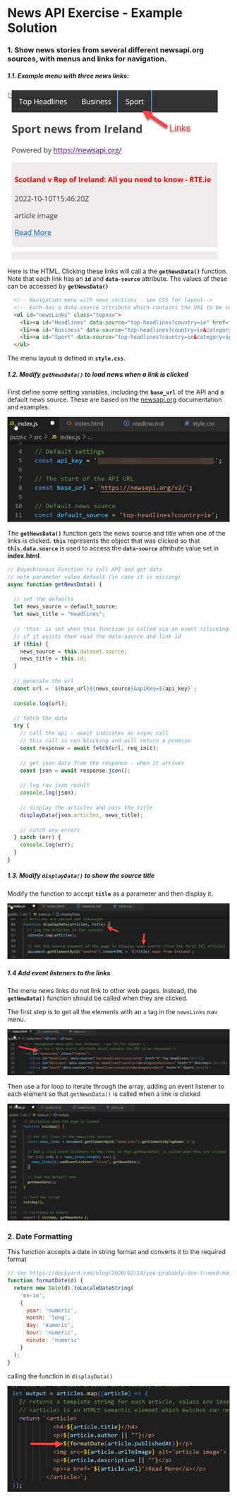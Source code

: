 # News API Exercise - Example Solution



### 1. Show news stories from several different newsapi.org sources, with menus and links for navigation.



##### 1.1. Example menu with three news links:

![Menu links](./media/menu_links.png)



Here is the HTML. Clicking these links will call a the **```getNewsData()```** function. Note that each link has an **```id```** and **```data-source```** attribute. The values of these can be accessed by **```getNewsData()```** 

```html
  <!-- Navigation menu with news sections - see CSS for layout-->
  <!-- Each has a data-source attribute which contains the URI to be requested-->
  <ul id="newsLinks" class="topnav">
    <li><a id="Headlines" data-source="top-headlines?country=ie" href="#">Top Headlines</a></li>
    <li><a id="Business" data-source="top-headlines?country=ie&category=business" href="#">Business</a></li>
    <li><a id="Sport" data-source="top-headlines?country=ie&category=sport" href="#">Sport</a></li>
  </ul>
```

The menu layout is defined in  **```style.css```**.



 ##### 1.2. Modify **```getNewsData()```** to load news when a link is clicked

First define  some setting variables, including the **```base_url```** of the API and a default news source. These are based on the [newsapi.org](https://newsapi.org/) documentation and examples.



![](./media/app_settings.png)



The **```getNewsData()```** function gets the news source and title when one of the links is clicked. **```this```** represents the object that was clicked so that **```this.data.source```** is used to access  the **```data-source```** attribute value set in **index.html**.

```javascript
// Asynchronous Function to call API and get data
// note parameter value default (in case it is missing)
async function getNewsData() {

  // set the defaults
  let news_source = default_source;
  let news_title = "Headlines";

  // 'this' is set when this function is called via an event (clicking on the section links)
  // if it exists then read the data-source and link id
  if (this) {
    news_source = this.dataset.source;
    news_title = this.id;
  }

  // generate the url 
  const url = `${base_url}${news_source}&apiKey=${api_key}`;

  console.log(url);

  // fetch the data
  try {
    // call the api - await indicates an async call
    // this call is non blocking and will return a promise
    const response = await fetch(url, req_init);

    // get json data from the response - when it arrives
    const json = await response.json();

    // log raw json result
    console.log(json);

    // display the articles and pass the title
    displayData(json.articles, news_title);

    // catch any errors
  } catch (err) {
    console.log(err);
  }
}
```



##### 1.3. Modify **```displayData()```** to show the source title

Modify the function  to accept **```title```** as a parameter and then display it.

![](./media/displayData_title.png)



##### 1.4 Add event listeners to the links

The menu news links do not link to other web pages. Instead, the **```getNewData()```** function should be called when they are clicked.

The first step is to get all the elements with an ```a``` tag in the ```newsLinks``` nav menu. 

![](./media/newsLinks.png)



Then use a for loop to iterate through the array, adding an event listener to each  element so that ```getNewsData()``` is called when a link is clicked

![](./media/event_listeners.png)



### 2. Date Formatting

This function accepts a date in string format and converts it to the required format

```javascript
// see https://dockyard.com/blog/2020/02/14/you-probably-don-t-need-moment-js-anymore
function formatDate(d) {
  return new Date(d).toLocaleDateString(
    'en-ie',
    {
      year: 'numeric',
      month: 'long',
      day: 'numeric',
      hour: 'numeric',
      minute: 'numeric'
    }
  );
}
```



calling the function in ```displayData()```

![](./media/date_format.png)

